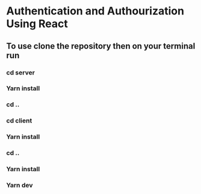 # Authentication and Authourization Using React

## To use clone the repository then on your terminal run

### cd server

### Yarn install

### cd ..

### cd client

### Yarn install

### cd ..

### Yarn install

### Yarn dev
